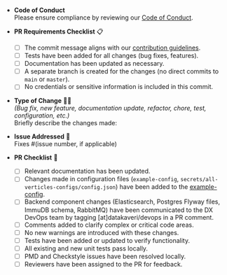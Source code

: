 * **Code of Conduct**  
  Please ensure compliance by reviewing our [Code of Conduct](https://github.com/datakaveri/dx-auditing-server/blob/main/CODE_OF_CONDUCT.md).

* **PR Requirements Checklist** :clipboard:
  - [ ] The commit message aligns with our [contribution guidelines](https://github.com/datakaveri/dx-auditing-server/blob/main/CONTRIBUTING.md).
  - [ ] Tests have been added for all changes (bug fixes, features).
  - [ ] Documentation has been updated as necessary.
  - [ ] A separate branch is created for the changes (no direct commits to `main` or `master`).
  - [ ] No credentials or sensitive information is included in this commit.

* **Type of Change** :information_desk_person::scroll:  
  _(Bug fix, new feature, documentation update, refactor, chore, test, configuration, etc.)_  
  Briefly describe the changes made:

* **Issue Addressed** :wrench:  
  Fixes #(issue number, if applicable)

* **PR Checklist** :page_with_curl:
  - [ ] Relevant documentation has been updated.
  - [ ] Changes made in configuration files (`example-config`, `secrets/all-verticles-configs/config.json`) have been added to the [example-config](../example-configs/config-example.json).
  - [ ] Backend component changes (Elasticsearch, Postgres Flyway files, ImmuDB schema, RabbitMQ) have been communicated to the DX DevOps team by tagging [at]datakaveri/devops in a PR comment.
  - [ ] Comments added to clarify complex or critical code areas.
  - [ ] No new warnings are introduced with these changes.
  - [ ] Tests have been added or updated to verify functionality.
  - [ ] All existing and new unit tests pass locally.
  - [ ] PMD and Checkstyle issues have been resolved locally.
  - [ ] Reviewers have been assigned to the PR for feedback.
